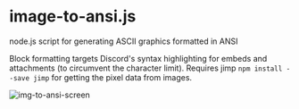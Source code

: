 # image-to-ansi.js
node.js script for generating ASCII graphics formatted in ANSI

Block formatting targets Discord's syntax highlighting for embeds and attachments (to circumvent the character limit).
Requires jimp `npm install --save jimp` for getting the pixel data from images.

![img-to-ansi-screen](https://user-images.githubusercontent.com/101744917/158667883-24f76a1c-0db4-4a3c-bc33-68cf0b30221b.jpg)
